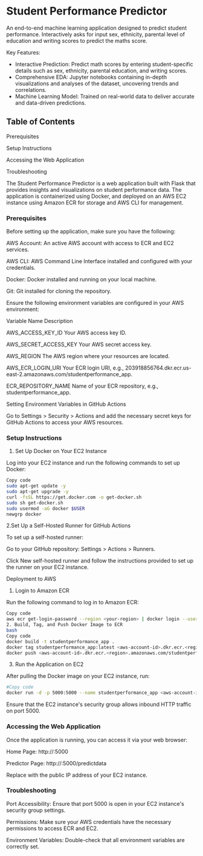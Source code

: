 # Student Performance Predictor


An end-to-end machine learning application designed to predict student performance. Interactively asks for input sex, ethnicity, parental level of education and writing scores to predict the maths score. 

Key Features:

- Interactive Prediction: Predict math scores by entering student-specific details such as sex, ethnicity, parental education, and writing scores.
- Comprehensive EDA: Jupyter notebooks containing in-depth visualizations and analyses of the dataset, uncovering trends and correlations.
- Machine Learning Model: Trained on real-world data to deliver accurate and data-driven predictions.



## Table of Contents

Prerequisites

Setup Instructions

Accessing the Web Application

Troubleshooting


The Student Performance Predictor is a web application built with Flask that provides insights and visualizations on student performance data. The application is containerized using Docker, and deployed on an AWS EC2 instance using Amazon ECR for storage and AWS CLI for management.

### Prerequisites

Before setting up the application, make sure you have the following:

AWS Account: An active AWS account with access to ECR and EC2 services.

AWS CLI: AWS Command Line Interface installed and configured with your credentials.

Docker: Docker installed and running on your local machine.

Git: Git installed for cloning the repository.


Ensure the following environment variables are configured in your AWS environment:

Variable Name	Description

AWS_ACCESS_KEY_ID	Your AWS access key ID.

AWS_SECRET_ACCESS_KEY	Your AWS secret access key.

AWS_REGION	The AWS region where your resources are located.

AWS_ECR_LOGIN_URI	Your ECR login URI, e.g., 203918856764.dkr.ecr.us-east-2.amazonaws.com/studentperformance_app.

ECR_REPOSITORY_NAME	Name of your ECR repository, e.g., studentperformance_app.

Setting Environment Variables in GitHub Actions

Go to Settings > Security > Actions and add the necessary secret keys for GitHub Actions to access your AWS resources.

### Setup Instructions


1. Set Up Docker on Your EC2 Instance

Log into your EC2 instance and run the following commands to set up Docker:

```bash
Copy code
sudo apt-get update -y
sudo apt-get upgrade -y
curl -fsSL https://get.docker.com -o get-docker.sh
sudo sh get-docker.sh
sudo usermod -aG docker $USER
newgrp docker
```
 
 2.Set Up a Self-Hosted Runner for GitHub Actions

To set up a self-hosted runner:

Go to your GitHub repository: Settings > Actions > Runners.

Click New self-hosted runner and follow the instructions provided to set up the runner on your EC2 instance.

Deployment to AWS

1. Login to Amazon ECR

Run the following command to log in to Amazon ECR:

```bash
Copy code
aws ecr get-login-password --region <your-region> | docker login --username AWS --password-stdin <aws-account-id>.dkr.ecr.<region>.amazonaws.com
2. Build, Tag, and Push Docker Image to ECR
bash
Copy code
docker build -t studentperformance_app .
docker tag studentperformance_app:latest <aws-account-id>.dkr.ecr.<region>.amazonaws.com/studentperformance_app:latest
docker push <aws-account-id>.dkr.ecr.<region>.amazonaws.com/studentperformance_app:latest
```
3. Run the Application on EC2

After pulling the Docker image on your EC2 instance, run:

``` bash
#Copy code
docker run -d -p 5000:5000 --name studentperformance_app <aws-account-id>.dkr.ecr.<region>.amazonaws.com/studentperformance_app:latest
```
Ensure that the EC2 instance's security group allows inbound HTTP traffic on port 5000.

### Accessing the Web Application

Once the application is running, you can access it via your web browser:

Home Page: http://<public-ip-of-ec2-instance>:5000

Predictor Page: http://<public-ip-of-ec2-instance>:5000/predictdata

Replace <public-ip-of-ec2-instance> with the public IP address of your EC2 instance.

### Troubleshooting

Port Accessibility: Ensure that port 5000 is open in your EC2 instance's security group settings.

Permissions: Make sure your AWS credentials have the necessary permissions to access ECR and EC2.

Environment Variables: Double-check that all environment variables are correctly set.
